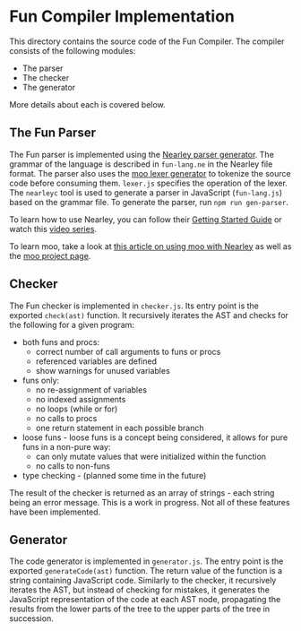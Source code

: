 # Fun Compiler Implementation

This directory contains the source code of the Fun Compiler.
The compiler consists of the following modules:

* The parser
* The checker
* The generator

More details about each is covered below.

## The Fun Parser

The Fun parser is implemented using the [Nearley parser generator](https://nearley.js.org/).
The grammar of the language is described in `fun-lang.ne` in the Nearley file format.
The parser also uses the [moo lexer generator](https://github.com/no-context/moo)
to tokenize the source code before consuming them. `lexer.js` specifies the
operation of the lexer.
The `nearleyc` tool is used to generate a parser in JavaScript (`fun-lang.js`) based on
the grammar file. To generate the parser, run `npm run gen-parser`.

To learn how to use Nearley, you can follow their [Getting Started Guide](https://nearley.js.org/docs/getting-started) or watch this [video series](https://www.youtube.com/playlist?list=PLSq9OFrD2Q3DasoOa54Vm9Mr8CATyTbLF).

To learn moo, take a look at [this article on using moo with Nearley](https://nearley.js.org/docs/tokenizers) 
as well as the [moo project page](https://github.com/no-context/moo).

## Checker

The Fun checker is implemented in `checker.js`. Its entry point is the exported
`check(ast)` function. It recursively iterates the AST
and checks for the following for a given program:

* both funs and procs:
    * correct number of call arguments to funs or procs
    * referenced variables are defined
    * show warnings for unused variables
* funs only:
    * no re-assignment of variables
    * no indexed assignments
    * no loops (while or for)
    * no calls to procs
    * one return statement in each possible branch
* loose funs - loose funs is a concept being considered, it allows for pure funs in a non-pure way:
    * can only mutate values that were initialized within the function
    * no calls to non-funs
* type checking - (planned some time in the future)

The result of the checker is returned as an array of strings - each string
being an error message. This is a work in progress.
Not all of these features have been implemented.

## Generator

The code generator is implemented in `generator.js`. The entry point is the
exported `generateCode(ast)` function. The return value of the function is a
string containing JavaScript code. Similarly to the checker, it recursively
iterates the AST, but instead of checking for mistakes, it generates the
JavaScript representation of the code at each AST node, propagating the
results from the lower parts of the tree to the upper parts of the tree
in succession.